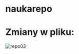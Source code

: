 # naukarepo
# Zmiany w pliku:
![repo03](https://user-images.githubusercontent.com/44462078/48154614-5c524700-e2c9-11e8-889a-7c2a708ffe39.jpg)
